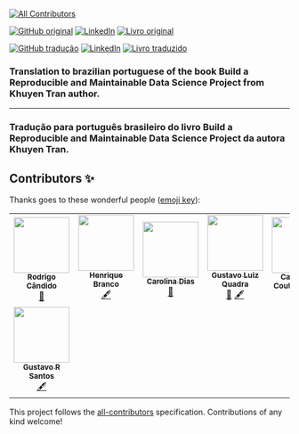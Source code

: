 <!-- ALL-CONTRIBUTORS-BADGE:START - Do not remove or modify this section -->
[![All Contributors](https://img.shields.io/badge/all_contributors-8-orange.svg?style=flat-square)](#contributors-)
<!-- ALL-CONTRIBUTORS-BADGE:END -->

[![GitHub original](https://img.shields.io/badge/GitHub-original_en-blue?logo=GitHub)](https://github.com/khuyentran1401/reproducible-data-science)
[![LinkedIn](https://img.shields.io/badge/LinkedIn-Khuyen_Tran-blue?style=plastic&logo=LinkedIn)](https://www.linkedin.com/in/khuyen-tran-1401/)
[![Livro original](https://img.shields.io/badge/Link-Livro_original-red?style=plastic)](https://khuyentran1401.github.io/reproducible-data-science)

[![GitHub tradução](https://img.shields.io/badge/GitHub-tradução_pt_br-blue?logo=GitHub)](https://github.com/HenriqueAJNB/data-science-escalavel)
[![LinkedIn](https://img.shields.io/badge/LinkedIn-Henrique_Branco-blue?style=plastic&logo=LinkedIn)](https://www.linkedin.com/in/henriqueajnb/)
[![Livro traduzido](https://img.shields.io/badge/Link-Livro_traduzido-red?style=plastic)](https://henriqueajnb.github.io/data-science-escalavel/)


### Translation to brazilian portuguese of the book **Build a Reproducible and Maintainable Data Science Project** from Khuyen Tran author.
---
### Tradução para português brasileiro do livro **Build a Reproducible and Maintainable Data Science Project** da autora Khuyen Tran.

## Contributors ✨

Thanks goes to these wonderful people ([emoji key](https://allcontributors.org/docs/en/emoji-key)):

<!-- ALL-CONTRIBUTORS-LIST:START - Do not remove or modify this section -->
<!-- prettier-ignore-start -->
<!-- markdownlint-disable -->
<table>
  <tr>
    <td align="center"><a href="https://github.com/rodrigocan"><img src="https://avatars.githubusercontent.com/u/15656022?v=4?s=100" width="100px;" alt=""/><br /><sub><b>Rodrigo Cândido</b></sub></a><br /><a href="https://github.com/HenriqueAJNB/data-science-escalavel/pulls?q=is%3Apr+reviewed-by%3Arodrigocan" title="Reviewed Pull Requests">👀</a></td>
    <td align="center"><a href="https://www.linkedin.com/in/henriqueajnb/"><img src="https://avatars.githubusercontent.com/u/54143210?v=4?s=100" width="100px;" alt=""/><br /><sub><b>Henrique Branco</b></sub></a><br /><a href="#content-HenriqueAJNB" title="Content">🖋</a></td>
    <td align="center"><a href="https://diascarolina.github.io"><img src="https://avatars.githubusercontent.com/u/33383955?v=4?s=100" width="100px;" alt=""/><br /><sub><b>Carolina Dias</b></sub></a><br /><a href="https://github.com/HenriqueAJNB/data-science-escalavel/pulls?q=is%3Apr+reviewed-by%3Adiascarolina" title="Reviewed Pull Requests">👀</a></td>
    <td align="center"><a href="http://linkedin.com/in/gustavoquadra"><img src="https://avatars.githubusercontent.com/u/73368318?v=4?s=100" width="100px;" alt=""/><br /><sub><b>Gustavo Luiz Quadra</b></sub></a><br /><a href="https://github.com/HenriqueAJNB/data-science-escalavel/pulls?q=is%3Apr+reviewed-by%3Agustavolq" title="Reviewed Pull Requests">👀</a> <a href="#content-gustavolq" title="Content">🖋</a></td>
    <td align="center"><a href="https://cmcouto-silva.github.io"><img src="https://avatars.githubusercontent.com/u/23084403?v=4?s=100" width="100px;" alt=""/><br /><sub><b>Cainã Max Couto da Silva</b></sub></a><br /><a href="https://github.com/HenriqueAJNB/data-science-escalavel/pulls?q=is%3Apr+reviewed-by%3Acmcouto-silva" title="Reviewed Pull Requests">👀</a></td>
    <td align="center"><a href="https://www.linkedin.com/in/leticia-gomescsilva/"><img src="https://avatars.githubusercontent.com/u/86079181?v=4?s=100" width="100px;" alt=""/><br /><sub><b>Letícia Gomes</b></sub></a><br /><a href="#content-leticiagcsilva" title="Content">🖋</a></td>
    <td align="center"><a href="https:\\linkedin.com\in\joao-vitor-ssouza\"><img src="https://avatars.githubusercontent.com/u/90481938?v=4?s=100" width="100px;" alt=""/><br /><sub><b>João Vitor</b></sub></a><br /><a href="#content-joao-vitor-souza" title="Content">🖋</a> <a href="https://github.com/HenriqueAJNB/data-science-escalavel/pulls?q=is%3Apr+reviewed-by%3Ajoao-vitor-souza" title="Reviewed Pull Requests">👀</a></td>
  </tr>
  <tr>
    <td align="center"><a href="https://gurezende.github.io/GustavoSantos_Portfolio/"><img src="https://avatars.githubusercontent.com/u/50956352?v=4?s=100" width="100px;" alt=""/><br /><sub><b>Gustavo R Santos</b></sub></a><br /><a href="#content-gurezende" title="Content">🖋</a></td>
  </tr>
</table>

<!-- markdownlint-restore -->
<!-- prettier-ignore-end -->

<!-- ALL-CONTRIBUTORS-LIST:END -->

This project follows the [all-contributors](https://github.com/all-contributors/all-contributors) specification. Contributions of any kind welcome!
